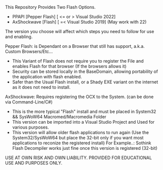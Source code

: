 This Repository Provides Two Flash Options.
* PPAPI [Pepper Flash] [ <= or > Visual Studio 2022]
* AxShockwave [Flash] [ =< Visual Studio 2019] (May work with 22)

The version you choose will affect which steps you need to follow for use and enabling.

Pepper Flash: is Dependant on a Browser that still has support, a.k.a. Custom Browsers/Etc...
* This Variant of Flash does not require you to register the File and enables Flash for that browser (If the browsers allows it)
* Security can be stored locally in the BaseDomain, allowing portability of the application with flash enabled.
* Safer than the Usual Flash install, or a Shady EXE variant on the internet as it does not need to install.

AxShockwave: Requires registering the OCX to the System. (can be done via Command-Line/C#)
* This is the more typical "Flash" install and must be placed in System32 && SysWoW64 Macromed/Macromedia Folder
* This version can be imported into a Visual Studio Project and Used for various purposes.
* This version will allow older flash applications to run again (Use the System32/SysWoW64 but place the 32-bit only if you want most applications to reconize the registered install) For Example..: Sothink Flash Decompiler works just fine once this version is registered (32-bit)

USE AT OWN RISK AND OWN LIABILITY. PROVIDED FOR EDUCATIONAL USE AND PURPOSES ONLY.
